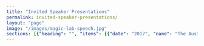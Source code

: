 ```yaml
---
title: "Invited Speaker Presentations"
permalink: invited-speaker-presentations/
layout: "page"
image: "/images/magic-lab-speech.jpg"
sections: [{"heading": "", "items": [{"date": "2017", "name": "The Australian and New Zealand School of Government, Executive Fellows Program (ANZSOG)", "link": "https://www.anzsog.edu.au/education-events/search/executive-fellows-program/", "location": "", "description": "", "who": "Mary-Anne Williams"}, {"date": "2017", "name": "World Science Festival", "link": "http://www.worldsciencefestival.com/", "location": "", "description": "", "who": "Mary-Anne Williams"}, {"date": "2017", "name": "Cognitium: Workshop on Cognitive Knowledge Acquisition and Applications, Melbourne", "link": "http://cognitum.ws/", "location": "", "description": "", "who": "Mary-Anne Williams"}, {"date": "2017", "name": "Connect Expo & the Digital Health Show", "link": "http://connectexpo.com.au/2017_speakers.html", "location": "", "description": "", "who": "Mary-Anne Williams"}, {"date": "2017", "name": "Disruptive Innovation Week", "link": "http://www.disruptive-innovationweek.com.au/", "location": "", "description": "", "who": "Mary-Anne Williams"}, {"date": "2017", "name": "FST Banking Summit", "link": "https://fst.net.au/conferences/fst-banking-summit-2017", "location": "", "description": "", "who": "Mary-Anne Williams"}, {"date": "2017", "name": "ATSE Education for Innovation", "link": "https://www.atse.org.au/atse/content/events/Event_Display.aspx?EventKey=1702EDU", "location": "", "description": "", "who": "Mary-Anne Williams"}, {"date": "2017", "name": "AI & Machine Learning Summit Artificial Intelligence as a Disruptive Technology", "link": "http://www.aisummitaustralia.com.au/", "location": "", "description": "", "who": "Mary-Anne Williams"}, {"date": "2017", "name": "Women in STEM, Women in Science Society, University of Sydney Panel", "link": "https://twitter.com/Sydney_Science/status/837177045394194434", "location": "", "description": "", "who": "Mary-Anne Williams"}, {"date": "2016", "name": "Amaze Commonwealth Bank of Australia", "link": "http://www.afr.com/technology/artificial-intelligence-in-mind-as-commonwealth-bank-develops-future-tech-20161202-gt2nfl", "location": "", "description": "", "who": "Mary-Anne Williams"}, {"date": "2016", "name": "Stanford Research Institute (SRI) International", "link": "", "location": "", "description": "", "who": "Mary-Anne Williams"}, {"date": "2016", "name": "Social Robotics and Design Thinking Workshop, Commonwealth Bank", "link": "", "location": "", "description": "", "who": "Mary-Anne Williams"}, {"date": "2016", "name": "Data Analytics and Design Thinking Workshop, Commonwealth Bank", "link": "", "location": "", "description": "", "who": ""}, {"date": "2016", "name": "TECH23 Machine Learning Panel", "link": "http://www.tech23.com.au/2016/program/", "location": "", "description": "", "who": ""}, {"date": "2016", "name": "Human-Robot Symposium", "link": "", "location": "", "description": "", "who": ""}, {"date": "2016", "name": "Australiasian Conference on AI (AI'16), Internet of Things and Crowdsourcing Panel", "link": "", "location": "", "description": "", "who": ""}, {"date": "2016", "name": "Sydney Science Festival, National Science Week", "link": "https://sydneyscience.com.au", "location": "", "description": "", "who": ""}, {"date": "2016", "name": "Optus and The Guardian Business Thought Leadership Panel (Chair)", "link": "", "location": "", "description": "", "who": ""}, {"date": "2016", "name": "The Future with Social Robots, City Science Circle", "link": "", "location": "", "description": "", "who": ""}, {"date": "2016", "name": "Innovation: Bringing the Future Forward with David Thodey and Roy Green, UTS.", "link": "", "location": "", "description": "", "who": ""}, {"date": "2016", "name": "Social Robotics: The New Frontier, Academy of Technology, Science and Engineering (ATSE) Sydney and Adelaide", "link": "", "location": "", "description": "", "who": ""}, {"date": "2016", "name": "Robots and Art, Michael Crouch Innovation Centre, UNSW.", "link": "", "location": "", "description": "", "who": ""}, {"date": "2016", "name": "Triple A Talks @ UTS Business School, Visions of Future Mobility & Immersive User Experiences", "link": "", "location": "", "description": "", "who": ""}, {"date": "2015", "name": "Science Fiction becomes Science Fact", "link": "https://www.science.org.au/science-fiction-becomes-science-fact", "location": "[Australian Academy of Science](https://www.science.org.au/science-fiction-becomes-science-fact)", "description": "", "who": "Mary-Anne Williams"}, {"date": "2015", "name": "Industrial & Agriculture Sector Solutions", "link": "http://www.tech23.com.au/2015/", "location": "TECH 23", "description": "", "who": ""}, {"date": "2015", "name": "Digital Transformation in Banking & Financial Services", "link": "http://fst.net.au/conferences/9th-annual-technology-innovation-future-banking-financial-services-2", "location": "Future of Banking & Financial Services Conference", "description": "", "who": "Mary-Anne Williams"}, {"date": "2015", "name": "Technology - A glimpse at the future", "link": "https://www.acs.asn.au/wcm/ACS/Home/ACS/", "location": "Aged and Community Serices Conference", "description": "", "who": "Mary-Anne Williams"}, {"date": "2015", "name": "The Art and Science of Data Analytics", "link": "http://www.uts.edu.au/future-students/analytics-and-data-science", "location": "UTS Data Analytics Symposium", "description": "", "who": "Mary-Anne Williams"}, {"date": "2015", "name": "Smart Cities Business Forum", "link": "http://www.facci.com.au/events/calendar/vue-detail/d/smart-city-forum-the-competitive-edge-driving-australias-smart-cities/", "location": "French Australian Chamber of Commerce", "description": "", "who": "Benjamin Johnston"}, {"date": "2015", "name": "Fast-Tracking the Future with Advanced Robotics and Data Analytics", "link": "http://www.aciconnect.com.au/pages/conference-program", "location": "ACI Connect, Olympic Park Sydney", "description": "", "who": "Mary-Anne Williams"}, {"date": "2014", "name": "Demystifying Big Data for Business Innovation", "link": "http://www.gsb.stanford.edu/", "location": "Stanford Graduate School of Business", "description": "", "who": "Mary-Anne Williams"}, {"date": "2014", "name": "Belief Revision in Human-Robot Interaction", "link": "http://mediax.stanford.edu/", "location": "X-Media Stanford University ", "description": "", "who": "Mary-Anne Williams"}, {"date": "2014", "name": "Social Robotics and the Role of Attention", "link": "http://www.aaai.org/", "location": "AAAI Stanford University", "description": "", "who": "Mary-Anne Williams"}, {"date": "2013", "name": "Australia can lead IoE!", "link": "http://blogs.cisco.com/emerging/the-internet-of-everything-value-index-what-does-it-mean-for-australian-business", "location": "Cisco Internet of Everything Launch Event", "description": "", "who": "Mary-Anne Williams"}, {"date": "2013", "name": "Provoking Learning with ICT", "link": "http://www.vitta.org.au/", "location": "Victorian Information Technology Teachers Association", "description": "", "who": "Mary-Anne Williams"}, {"date": "2012", "name": "Global Drivers, Mega-trends and Disruptive Innovation", "link": "http://about.americanexpress.com", "location": "American Express Innovation Conference", "description": "", "who": "Mary-Anne Williams"}, {"date": "2012", "name": "Big Data: The Next Frontier for Innovation, Competition, and Productivity", "link": "http://strategicmanagement.net", "location": "Strategic Management Society Conference", "description": "", "who": "Mary-Anne Williams"}, {"date": "2012", "name": "Cloud Computing driving Innovation", "link": "http://www-07.ibm.com/events/au/pulse/", "location": "IBM Pulse 2012", "description": "", "who": "Mary-Anne Williams"}, {"date": "2011", "name": "Artificial Intelligence: A Legal Perspective", "link": "http://law.stanford.edu", "location": "Stanford Law School", "description": "", "who": "Mary-Anne Williams"}, {"date": "2011", "name": "Building Vibrant Communities", "link": "http://newsroom.uts.edu.au/news/2012/02/joining-forces-for-a-smarter-planet", "location": "UTS Engage", "description": "", "who": "Mary-Anne Williams"}, {"date": "2011", "name": "From Sci-Fi to Sci-Fact Panel", "link": "http://riaus.org.au/events/club-cosmos-from-sci-fi-to-sci-fact/", "location": "Club Cosmos", "description": "", "who": "Mary-Anne Williams"}, {"date": "2010", "name": "Data Analytics", "link": "http://www.slideshare.net/ciscoanz/global-trends-in-vocational-education-training", "location": "Capital Markets Technologies", "description": "", "who": "Mary-Anne Williams"}, {"date": "2010", "name": "Autonomous Underwater Robots", "link": "http://www.isiusys.org/", "location": "Conference on Intelligent Unmanned Systems", "description": "", "who": "Mary-Anne Williams"}, {"date": "2010", "name": "Social Robotics", "link": "http://digitaljobs.me/digital-video-content/samsung-dancing-robots-digital-life-expo-melbourne-2010/", "location": "Digital Life Expo", "description": "", "who": "Benjamin Johnston and Mary-Anne Williams"}, {"date": "pre-2010", "name": "Numerous invited talks including China Science Week, Willow Garage", "link": "", "location": "", "description": "", "who": ""}]}]
---
```

